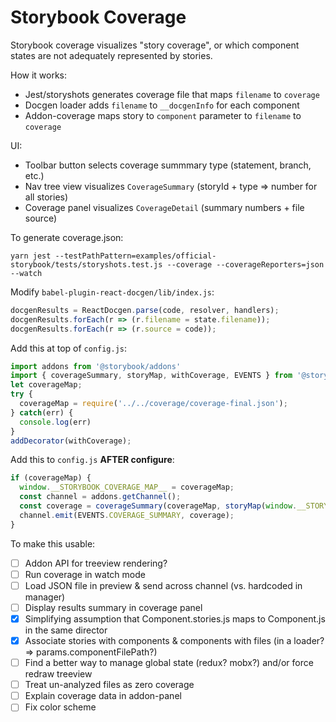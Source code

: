 # Storybook Coverage

Storybook coverage visualizes "story coverage", or which component states are not adequately represented by stories.

How it works:

- Jest/storyshots generates coverage file that maps `filename` to `coverage`
- Docgen loader adds `filename` to `__docgenInfo` for each component
- Addon-coverage maps story to `component` parameter to `filename` to `coverage`

UI:

- Toolbar button selects coverage summmary type (statement, branch, etc.)
- Nav tree view visualizes `CoverageSummary` (storyId + type => number for all stories)
- Coverage panel visualizes `CoverageDetail` (summary numbers + file source)

To generate coverage.json:

```
yarn jest --testPathPattern=examples/official-storybook/tests/storyshots.test.js --coverage --coverageReporters=json --watch
```

Modify `babel-plugin-react-docgen/lib/index.js`:

```js
docgenResults = ReactDocgen.parse(code, resolver, handlers);
docgenResults.forEach(r => (r.filename = state.filename));
docgenResults.forEach(r => (r.source = code));
```


Add this at top of `config.js`:

```js
import addons from '@storybook/addons'
import { coverageSummary, storyMap, withCoverage, EVENTS } from '@storybook/addon-coverage';
let coverageMap;
try {
  coverageMap = require('../../coverage/coverage-final.json');
} catch(err) {
  console.log(err)
}
addDecorator(withCoverage);
```

Add this to `config.js` **AFTER configure**:

```js
if (coverageMap) {
  window.__STORYBOOK_COVERAGE_MAP__ = coverageMap;
  const channel = addons.getChannel();
  const coverage = coverageSummary(coverageMap, storyMap(window.__STORYBOOK_STORY_STORE__));
  channel.emit(EVENTS.COVERAGE_SUMMARY, coverage);
}
```

To make this usable:

- [ ] Addon API for treeview rendering?
- [ ] Run coverage in watch mode
- [ ] Load JSON file in preview & send across channel (vs. hardcoded in manager)
- [ ] Display results summary in coverage panel
- [x] Simplifying assumption that Component.stories.js maps to Component.js in the same director
- [x] Associate stories with components & components with files (in a loader? => params.componentFilePath?)
- [ ] Find a better way to manage global state (redux? mobx?) and/or force redraw treeview
- [ ] Treat un-analyzed files as zero coverage
- [ ] Explain coverage data in addon-panel
- [ ] Fix color scheme

